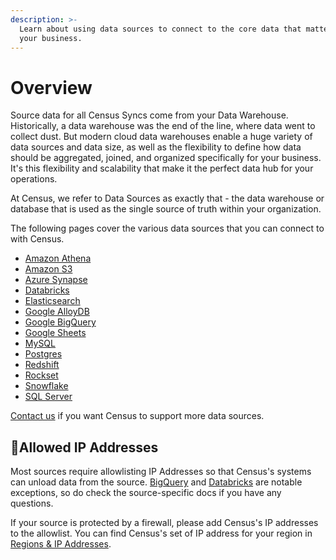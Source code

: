```yaml
---
description: >-
  Learn about using data sources to connect to the core data that matters for
  your business.
---
```


# Overview

Source data for all Census Syncs come from your Data Warehouse. Historically, a
data warehouse was the end of the line, where data went to collect dust. But
modern cloud data warehouses enable a huge variety of data sources and data
size, as well as the flexibility to define how data should be aggregated,
joined, and organized specifically for your business. It's this flexibility and
scalability that make it the perfect data hub for your operations.

At Census, we refer to Data Sources as exactly that - the data warehouse or database that is used as the single source of truth within your organization.

The following pages cover the various data sources that you can connect to with Census.&#x20;

* [Amazon Athena](aws-athena.md)
* [Amazon S3](s3.md)
* [Azure Synapse](azure-synapse.md)
* [Databricks](https://docs.getcensus.com/sources/databricks)
* [Elasticsearch](https://docs.getcensus.com/sources/elasticsearch)
* [Google AlloyDB](alloydb.md)
* [Google BigQuery](https://docs.getcensus.com/sources/google-bigquery)
* [Google Sheets](https://docs.getcensus.com/sources/google-sheets)
* [MySQL](https://docs.getcensus.com/sources/mysql)
* [Postgres](https://docs.getcensus.com/sources/postgres)
* [Redshift](https://docs.getcensus.com/sources/redshift)
* [Rockset](https://docs.getcensus.com/sources/rockset)
* [Snowflake](https://docs.getcensus.com/sources/snowflake)
* [SQL Server](https://docs.getcensus.com/sources/sql-server)

[Contact us](mailto:support@getcensus.com) if you want Census to support more data sources.

## 🚦Allowed IP Addresses

Most sources require allowlisting IP Addresses so that Census's systems can unload data from the source. [BigQuery](google-bigquery.md) and [Databricks](databricks.md) are notable exceptions, so do check the source-specific docs if you have any questions.

If your source is protected by a firewall, please add Census's IP addresses to the allowlist. You can find Census's set of IP address for your region in [Regions & IP Addresses](../basics/security-and-privacy/regions-and-ip-addresses.md#ip-addresses).
